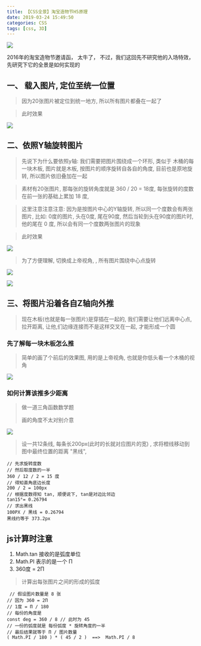 ```yaml
---
title: 【CSS全景】淘宝造物节H5原理
date: 2019-03-24 15:49:50
categories: CSS
tags: [css, 3D]
---
```



![](http://img.nixiaolei.com/zaowu.gif)

2016年的淘宝造物节邀请函， 太牛了， 不过，我们这回先不研究他的入场特效，先研究下它的全景是如何实现的


## 一、 载入图片, 定位至统一位置
>因为20张图片被定位到统一地方, 所以所有图片都叠在一起了

>此时效果


![](http://img.nixiaolei.com/taobao01.png)

## 二、依照Y轴旋转图片
>先说下为什么要依照y轴:  我们需要把图片围绕成一个环形, 类似于 木桶的每一块木板,   图片就是木板, 按图片的顺序旋转自各自的角度, 目前也是原地旋转, 所以图片依旧叠加在一起

>素材有20张图片, 那每张的旋转角度就是 360 / 20 = 18度, 每张旋转的度数在前一张的基础上累加 18 度, 

>这里注意注意注意: 因为是按图片中心的Y轴旋转, 所以同一个度数会有两张图片,  比如: 0度的图片, 头在0度, 尾在90度,    然后当轮到头在90度的图片时, 他的尾在 0 度, 所以会有同一个度数两张图片的现象


>此时效果

![](http://img.nixiaolei.com/taobao02.png)


>为了方便理解, 切换成上帝视角, ,  所有图片围绕中心点旋转

![](http://img.nixiaolei.com/taobao03.png)

![](http://img.nixiaolei.com/taobao04.png)



## 三、将图片沿着各自Z轴向外推
>现在木板(也就是每一张图片)是穿插在一起的, 我们需要让他们远离中心点, 拉开距离, 让他,们边缘连接而不是这样交叉在一起,  才能形成一个圆

### 先了解每一块木板怎么推
>简单的画了个前后的效果图,  用的是上帝视角, 也就是你低头看一个木桶的视角



![](http://img.nixiaolei.com/taobao05.png)


### 如何计算该推多少距离
>做一道三角函数数学题
>
>画的角度不太对别介意

![](http://img.nixiaolei.com/taobao06.png)

>设一共12条线,  每条长200px(此时的长就对应图片的宽) ,  求将橙线移动到图中最终位置的距离 "黑线",
```
// 先求旋转度数
// 然后取度数的一半
360 / 12 / 2 = 15 度
// 得知直角底边长度
200 / 2 = 100px
// 根据度数得知 tan, 顺便说下, tan是对边比邻边
tan15°= 0.26794
// 求出黑线
100PX / 黑线 = 0.26794
黑线约等于 373.2px
```

## js计算时注意
1. Math.tan 接收的是弧度单位
2. Math.PI 表示的是一个 Π
3. 360度 = 2Π 
>计算出每张图片之间的形成的弧度
```
 // 假设图片数量是 8 张
// 因为 360 = 2Π
// 1度 = Π / 180
// 每份的角度是
const deg = 360 / 8 // 此时为 45
// 一份的弧度就是 每份弧度 * 旋转角度的一半
// 最后结果就等于 Π / 图片数量
( Math.PI / 180 ) * ( 45 / 2 )  ==>  Math.PI / 8
```






<div style='display: none;'>
谢谢最可爱的贝玺
</div>















